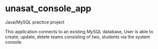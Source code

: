 # unasat_console_app
 Java/MySQL practice project

This application connects to an existing MySQL database,
User is able to create, update, delete teams consisting of two, students via the system console.
